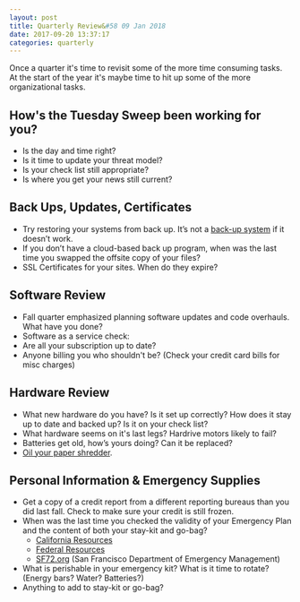 ```yaml
---
layout: post
title: Quarterly Review&#58 09 Jan 2018
date: 2017-09-20 13:37:17
categories: quarterly
---
```


Once a quarter it's time to revisit some of the more time consuming tasks. At the start of the year it's maybe time to hit up some of the more organizational tasks.

## How's the Tuesday Sweep been working for you?
* Is the day and time right?
* Is it time to update your threat model?
* Is your check list still appropriate?
* Is where you get your news still current?

## Back Ups, Updates, Certificates

*   Try restoring your systems from back up. It’s not a [back-up system](https://blog.crashspace.org/2016/11/one-thing-to-do-today-tuesday-sweep-where-are-your-backups/) if it doesn’t work.
*   If you don’t have a cloud-based back up program, when was the last time you swapped the offsite copy of your files?
*   SSL Certificates for your sites. When do they expire?

## Software Review
*   Fall quarter emphasized planning software updates and code overhauls. What have you done?
*   Software as a service check:
  * Are all your subscription up to date?
  * Anyone billing you who shouldn't be? (Check your credit card bills for misc charges)  

## Hardware Review

*   What new hardware do you have? Is it set up correctly? How does it stay up to date and backed up? Is it on your check list?
*   What hardware seems on it's last legs? Hardrive motors likely to fail?
*   Batteries get old, how’s yours doing? Can it be replaced?
*   [Oil your paper shredder](https://lifehacker.com/5875771/oil-your-paper-shredder-with-canola-oil-to-keep-it-running-in-top-shape).

## Personal Information & Emergency Supplies

*   Get a copy of a credit report from a different reporting bureaus than you did last fall. Check to make sure your credit is still frozen.
*   When was the last time you checked the validity of your Emergency Plan and the content of both your stay-kit and go-bag?
    *   [California Resources](http://www.caloes.ca.gov/)
    *   [Federal Resources](https://www.ready.gov/make-a-plan)
    *   [SF72.org](http://www.sf72.org/) (San Francisco Department of Emergency Management)
*   What is perishable in your emergency kit? What is it time to rotate? (Energy bars? Water? Batteries?)
*   Anything to add to stay-kit or go-bag?
